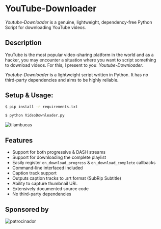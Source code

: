 # YouTube-Downloader
*Youtube-Downloader* is a genuine, lightweight, dependency-free Python Script for downloading YouTube videos.
## Description

YouTube is the most popular video-sharing platform in the world and as a hacker, you may encounter a situation where you want to script something to download videos. For this, I present to you: *Youtube-Downloader*.

*Youtube-Downloader* is a lightweight script written in Python. It has no third-party
dependencies and aims to be highly reliable.


## Setup & Usage:
```bash
$ pip install -r requirements.txt
```

```bash
$ python VideoDownloader.py
```

![tilambucas](https://media.discordapp.net/attachments/898027768787390497/964754766381056011/unknown.png)

## Features

- Support for both progressive & DASH streams
- Support for downloading the complete playlist
- Easily register ``on_download_progress`` & ``on_download_complete`` callbacks
- Command-line interfaced included
- Caption track support
- Outputs caption tracks to .srt format (SubRip Subtitle)
- Ability to capture thumbnail URL
- Extensively documented source code
- No third-party dependencies

## Sponsored by
![patrocinador](https://media.discordapp.net/attachments/901284069848018957/964923564425875536/unknown-1.png)


